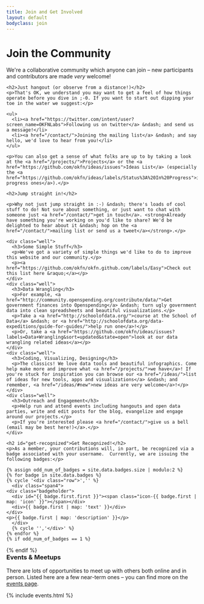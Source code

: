 ```yaml
---
title: Join and Get Involved
layout: default
bodyclass: join
---
```


<h1>Join the Community</h1>

<div class="row">
  <div class="span8">
    <p>We're a collaborative community which anyone can join &ndash; new participants and contributors are made <em>very</em> welcome!</p>

    <h2>Just hangout (or observe from a distance!)</h2>
    <p>That's OK, we understand you may want to get a feel of how things operate before you dive in ;-0. If you want to start out dipping your toe in the water we suggest:</p>

    <ul>
      <li><a href="https://twitter.com/intent/user?screen_name=OKFNLabs">Following us on twitter</a> &ndash; and send us a message!</li>
      <li><a href="/contact/">Joining the mailing list</a> &ndash; and say hello, we'd love to hear from you!</li>
    </ul>

    <p>You can also get a sense of what folks are up to by taking a look at the <a href="/projects/">Projects</a> or the <a href="https://github.com/okfn/ideas/issues">Ideas List</a> (especially the <a href="https://github.com/okfn/ideas/labels/Status%3A%20In%20Progress">in progress ones</a>).</p>

    <h2>Jump straight in!</h2>

    <p>Why not just jump straight in :-) &ndash; there's loads of cool stuff to do! Not sure about something, or just want to chat with someone just <a href="/contact/">get in touch</a>. <strong>Already have something you're working on you'd like to share? We'd be delighted to hear about it &ndash; hop on the <a href="/contact/">mailing list or send us a tweet</a></strong>.</p>

    <div class="well">
      <h3>Some Simple Stuff</h3>
      <p>We've got a variety of simple things we'd like to do to improve this website and our community.</p>
      <p><a href="https://github.com/okfn/okfn.github.com/labels/Easy">Check out this list here &raquo;</a></p>
    </div>
    <div class="well">
      <h3>Data Wrangling</h3>
      <p>For example, <a href="http://community.openspending.org/contribute/data/">Get government finances into Openspending</a> &ndash; turn ugly government data into clean spreadsheets and beautiful visualizations.</p>
      <p>Take a <a href="http://schoolofdata.org/">course at the School of Data</a> &ndash; or <a href="http://schoolofdata.org/data-expeditions/guide-for-guides/">help run one</a>!</p>
      <p>Or, take a <a href="https://github.com/okfn/ideas/issues?labels=Data+Wrangling&sort=updated&state=open">look at our data wrangling related ideas</a></p>
    </div>
    <div class="well">
      <h3>Coding, Visualizing, Designing</h3>
      <p>The classics! We love data tools and beautiful infographics. Come help make more and improve what <a href="/projects/">we have</a>! If you're stuck for inspiration you can browse our <a href="/ideas/">list of ideas for new tools, apps and visualizations</a> &ndash; and remember, <a href="/ideas/#new">new ideas are very welcome</a>!</p>
    </div>
    <div class="well">
      <h3>Outreach and Engagement</h3>
      <p>Help run and attend events including hangouts and open data parties, write and edit posts for the blog, evangelize and engage around our projects.</p>
      <p>If you're interested please <a href="/contact/">give us a bell  (email may be best here!)</a>.</p>
    </div>

    <h2 id="get-recognized">Get Recognized!</h2>
    <p>As a member, your contributions will, in part, be recognized via a badge associated with your username.  Currently, we are issuing the following badges:</p>

    {% assign odd_num_of_badges = site.data.badges.size | modulo:2 %}
    {% for badge in site.data.badges %}
    {% cycle '<div class="row">','' %}
      <div class="span4">
	<div class="badgeholder">
	  <div id="{{ badge.first.first }}"><span class="icon-{{ badge.first | map: 'icon' }}"></span></div>
	  <div>{{ badge.first | map: 'text' }}</div>
	</div>
	<p>{{ badge.first | map: 'description' }}</p>
      </div>
      {% cycle '','</div>' %}
    {% endfor %}
    {% if odd_num_of_badges == 1 %}
  </div>
  {% endif %}
  </div>

  <div class="span4">
    <h3 style="margin-top: 0;">Events &amp; Meetups</h3>
    <p>There are lots of opportunities to meet up with others both online and in person. Listed here are a few near-term ones &ndash; you can find more on the <a href="/events/">events page</a>.</p>
    {% include events.html %}
  </div>
</div>
